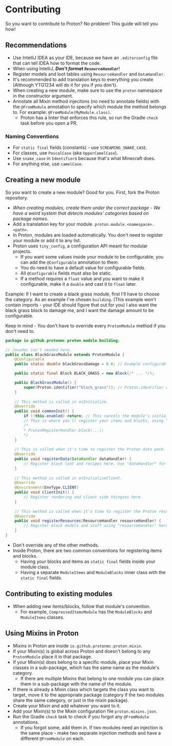 # Contributing
So you want to contribute to Proton? No problem! This guide will tell you how!

## Recommendations
* Use IntelliJ IDEA as your IDE, because we have an `.editorconfig` file that can tell IDEA how to format the code.
* When using IntelliJ, ***Don't format `ResourceHandler`***!
* Register models and loot tables using `ResourceHandler` and `DataHandler`.
* It's recommended to add translation keys to everything you create (Although YTG1234 will do it for you if you don't).
* When creating a new module, make sure to use the `proton` namespace in the constructor argument.
* Annotate all Mixin method injecitons (no need to annotate fields) with the `@FromModule` annotation to specify which module the method belongs to. For example: `@FromModule(MyModule.class)`.
    * Proton has a linter that enforces this rule, so run the Gradle `check` task before you open a PR.

### Naming Conventions
* For `static final` fields (constants) - use `SCREAMING_SNAKE_CASE`.
* For classes, use `PascalCase` (aka `UpperCamelCase`).
* Use `snake_case` in `Identifier`s because that's what Minecraft does.
* For anything else, use `camelCase`.

## Creating a new module
So you want to create a new module? Good for you.
First, fork the Proton repository.

* *When creating modules, create them under the correct package - We have a weird system that detects modules' categories based on package names*.
* Add a translation key for your module. `proton.module.<namespace>.<path>`.
* In Proton, modules are loaded automatically. You don't need to register your module or add it to any list.
* Proton uses `tiny_config`, a configuration API meant for modular projects.
    * If you want some values inside your module to be configurable, you can add the `@Configurable` annotation to them.
    * You do need to have a default value for configurable fields.
    * All `@Configurable` fields must also be static.
    * If a method requires a `float` value and you want to make it configurable, make it a `double` and cast it to `float` later.

Example:
If I want to create a black grass module, first I'll have to choose the category. As an example I've chosen `building`. (This example won't contain imports - your IDE should figure that out for you)
I also want the black grass block to damage me, and I want the damage amount to be configurable.

Keep in mind - You don't have to override every `ProtonModule` method if you don't need to.
```java
package io.github.protonmc.proton.module.building;

// Javadoc isn't needed here.
public class BlackGrassModule extends ProtonModule {
    @Configurable
    public static double blackGrassDamage = 0.0; // Example configurable field. This field will appear in the config screen, and will require a translation key.

    public static final Block BLACK_GRASS = new Block(/* ... */);

    public BlackGrassModule() {
        super(Proton.identifier("black_grass")); // Proton.identifier constructs an identifier object with the namepsace "proton".
    }
  
    // This method is called in onInitialize.
    @Override
    public void commonInit() {
        if (!this.enabled) return; // This cancels the module's initialization if it's disabled - "enabled" is inherited from "ProtonModule".
        // This is where you'll register your items and blocks, using "ProtonRegisterHandler".
        /*
        * ProtonRegisterHandler.block(...);
        */
    }
  
    // This is called when it's time to register the Proton data pack.
    @Override
    public void registerData(DataHandler dataHandler) {
        // Register block loot and recipes here. Use "dataHandler" for this.
    }
  
    // This method is called in onInitializeClient.
    @Override
    @Environment(EnvType.CLIENT)
    public void clientInit() {
        // Register rendering and client side thingies here
    }
  
    // This method is called when it's time to register the Proton resource pack.
    @Override
    public void registerResources(ResourceHandler resourceHandler) {
        // Register block models and stuff using "resourceHandler" here.
    }
}
```
* Don't override any of the other methods.
* Inside Proton, there are two common conventions for registering items and blocks.
    * Having your blocks and items as `static final` fields inside your module class.
    * Having a separate `ModuleItems` and `ModuleBlocks` inner class with the `static final` fields.

## Contributing to existing modules
* When adding new items/blocks, follow that module's convention.
    * For example, `CompressedItemsModule` has the `ModuleBlocks` and `ModuleItems` classes.

## Using Mixins in Proton
* Mixins in Proton are inside `io.github.protonmc.proton.mixin`.
* If your Mixin(s) is global across Proton and doesn't belong to any `ProtonModule` place it in that package.
* If your Mixin(s) does belong to a specific module, place your Mixin classes in a sub-package, which has the same name as the module's category.
    * If there are multiple Mixins that belong to one module you can place them in a sub-package with the name of the module.
* If there is already a Mixin class which targets the class you want to target, move it to the appropriate package (category if the two modules share the same category, or just in the mixin package).
* Create your Mixin and add whatever you want to it.
* Add your Mixin(s) to the Mixin configuration file `proton.mixins.json`.
* Run the Gradle `check` task to check if you forgot any `@FromModule` annotations.
    * If you forgot some, add them in. If two modules need an injection is the same place - make two separate injection methods and have a different `@FromModule` on each.

